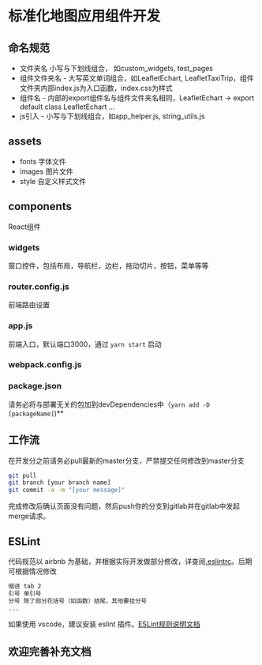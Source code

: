 标准化地图应用组件开发
==========

命名规范
-------

* 文件夹名 小写与下划线组合， 如custom_widgets, test_pages
* 组件文件夹名 - 大写英文单词组合，如LeafletEchart, LeafletTaxiTrip，组件文件夹内部index.js为入口函数，index.css为样式
* 组件名 - 内部的export组件名与组件文件夹名相同，LeafletEchart -> export default class LeafletEchart ...
* js引入 - 小写与下划线组合，如app_helper.js, string_utils.js

assets
-------

* fonts 字体文件
* images 图片文件
* style 自定义样式文件

components
------
React组件

### widgets 
窗口控件，包括布局，导航栏，边栏，拖动切片，按钮，菜单等等

### router.config.js 
前端路由设置

### app.js 
前端入口，默认端口3000，通过 `yarn start` 启动

### webpack.config.js 

### package.json 
请务必将与部署无关的包加到devDependencies中（`yarn add -D [packageName]`)**
 
工作流
------
在开发分之前请务必pull最新的master分支，严禁提交任何修改到master分支

```bash
git pull 
git branch [your branch name]
git commit -a -m "[your message]"
```
完成修改后确认页面没有问题，然后push你的分支到gitlab并在gitlab中发起merge请求。

ESLint
------
代码规范以 airbnb 为基础，并根据实际开发做部分修改，详查阅[.eslintrc](.eslintrc)。后期可根据情况修改

```bash
缩进 tab 2
引号 单引号
分号 除了部分花括号（如函数）结尾，其他要挂分号
...
```

如果使用 vscode，建议安装 eslint 插件。[ESLint规则说明文档](http://eslint.cn/docs/rules/)

欢迎完善补充文档
------
